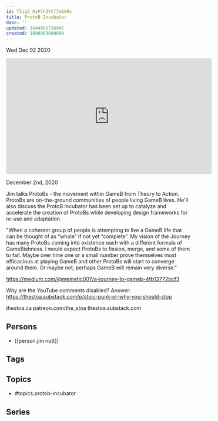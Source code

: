 ```yaml
---
id: TIiq3_0yFth2YCf7mGkRs
title: ProtoB Incubator
desc: ''
updated: 1644961726945
created: 1606863600000
---
```





Wed Dec 02 2020

<iframe width="560" height="315" src="https://www.youtube.com/embed/24elGHpaHvU" title="ProtoB Incubator w/ Jim Rutt" frameborder="0" allow="accelerometer; autoplay; clipboard-write; encrypted-media; gyroscope; picture-in-picture" allowfullscreen ></iframe>

December 2nd, 2020

Jim talks ProtoBs - the movement within GameB from Theory to Action. ProtoBs are on-the-ground communities of people living GameB lives. He'll also discuss the ProtoB Incubator has been set up to catalyze and accelerate the creation of ProtoBs while developing design frameworks for re-use and adaptation.

"When a coherent group of people is attempting to live a GameB life that can be thought of as “whole” if not yet “complete”. My vision of the Journey has many ProtoBs coming into existence each with a different formula of GameBishness. I would expect ProtoBs to fission, merge, and some of them to fail. Maybe over time one or a small number prove themselves most efficacious at playing GameB and other ProtoBs will start to converge around them. Or maybe not, perhaps GameB will remain very diverse."

https://medium.com/@memetic007/a-journey-to-gameb-4fb13772bcf3

Why are the YouTube comments disabled? Answer: https://thestoa.substack.com/p/stoic-punk-or-why-you-should-stop

thestoa.ca
patreon.com/the_stoa
thestoa.substack.com

## Persons

- [[person.jim-rutt]]

## Tags



## Topics

- #topics.protob-incubator

## Series



